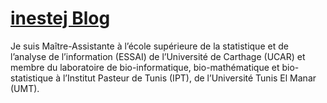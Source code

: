 # [inestej Blog](https://inestej.github.io/)

Je suis Maître-Assistante à l’école supérieure de la statistique et de l’analyse de l’information (ESSAI) de l’Université de Carthage (UCAR) et membre du laboratoire de bio-informatique, bio-mathématique et bio-statistique à l’Institut Pasteur de Tunis (IPT), de l’Université Tunis El Manar (UMT). 

